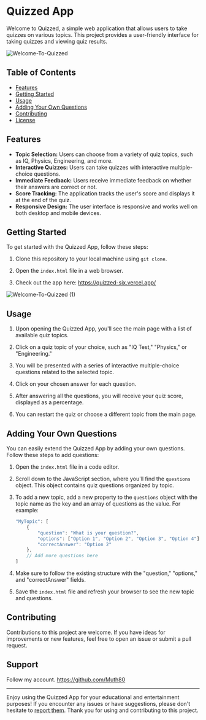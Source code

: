 # Quizzed App

Welcome to Quizzed, a simple web application that allows users to take quizzes on various topics. This project provides a user-friendly interface for taking quizzes and viewing quiz results.

![Welcome-To-Quizzed](https://github.com/Muth80/quizzed/assets/117746069/2d2b25cc-7253-4c6d-9f64-4755b1c06885)

## Table of Contents

- [Features](#features)
- [Getting Started](#getting-started)
- [Usage](#usage)
- [Adding Your Own Questions](#adding-your-own-questions)
- [Contributing](#contributing)
- [License](#license)

## Features

- **Topic Selection:** Users can choose from a variety of quiz topics, such as IQ, Physics, Engineering, and more.
- **Interactive Quizzes:** Users can take quizzes with interactive multiple-choice questions.
- **Immediate Feedback:** Users receive immediate feedback on whether their answers are correct or not.
- **Score Tracking:** The application tracks the user's score and displays it at the end of the quiz.
- **Responsive Design:** The user interface is responsive and works well on both desktop and mobile devices.

## Getting Started

To get started with the Quizzed App, follow these steps:

1. Clone this repository to your local machine using `git clone`.

2. Open the `index.html` file in a web browser.

3. Check out the app here: https://quizzed-six.vercel.app/


![Welcome-To-Quizzed (1)](https://github.com/Muth80/quizzed/assets/117746069/89664856-1318-4de4-a58d-3e96389ec987)



## Usage

1. Upon opening the Quizzed App, you'll see the main page with a list of available quiz topics.

2. Click on a quiz topic of your choice, such as "IQ Test," "Physics," or "Engineering."

3. You will be presented with a series of interactive multiple-choice questions related to the selected topic.

4. Click on your chosen answer for each question.

5. After answering all the questions, you will receive your quiz score, displayed as a percentage.

6. You can restart the quiz or choose a different topic from the main page.

## Adding Your Own Questions

You can easily extend the Quizzed App by adding your own questions. Follow these steps to add questions:

1. Open the `index.html` file in a code editor.

2. Scroll down to the JavaScript section, where you'll find the `questions` object. This object contains quiz questions organized by topic.

3. To add a new topic, add a new property to the `questions` object with the topic name as the key and an array of questions as the value. For example:
   ```javascript
   "MyTopic": [
       {
           "question": "What is your question?",
           "options": ["Option 1", "Option 2", "Option 3", "Option 4"],
           "correctAnswer": "Option 2"
       },
       // Add more questions here
   ]
   ```

4. Make sure to follow the existing structure with the "question," "options," and "correctAnswer" fields.

5. Save the `index.html` file and refresh your browser to see the new topic and questions.

## Contributing

Contributions to this project are welcome. If you have ideas for improvements or new features, feel free to open an issue or submit a pull request.

## Support

Follow my account. https://github.com/Muth80

---

Enjoy using the Quizzed App for your educational and entertainment purposes! If you encounter any issues or have suggestions, please don't hesitate to [report them](https://github.com/Muth80/quizzed-app/issues). Thank you for using and contributing to this project.

